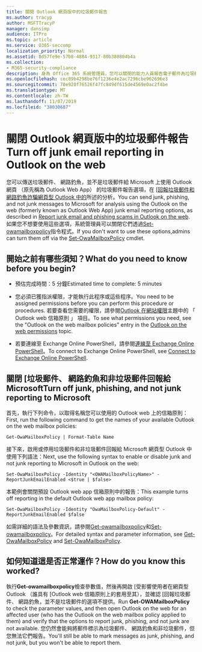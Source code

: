 ```yaml
---
title: 關閉 Outlook 網頁版中的垃圾郵件報告
ms.author: tracyp
author: MSFTTracyP
manager: dansimp
audience: ITPro
ms.topic: article
ms.service: O365-seccomp
localization_priority: Normal
ms.assetid: 8d57fe9e-57b8-4884-9317-80b380804b4a
ms.collection:
- M365-security-compliance
description: 身為 Office 365 系統管理員，您可以關閉的能力人員報告電子郵件為垃圾郵件。
ms.openlocfilehash: cec89b4298be76f1236e4e2ac7296cbe962696e3
ms.sourcegitcommit: 70e920f76526f47fc849df615de4569e0ac2f4be
ms.translationtype: MT
ms.contentlocale: zh-TW
ms.lasthandoff: 11/07/2019
ms.locfileid: "38030687"
---
```

# <a name="turn-off-junk-email-reporting-in-outlook-on-the-web"></a><span data-ttu-id="96b79-103">關閉 Outlook 網頁版中的垃圾郵件報告</span><span class="sxs-lookup"><span data-stu-id="96b79-103">Turn off junk email reporting in Outlook on the web</span></span>

<span data-ttu-id="96b79-104">您可以傳送垃圾郵件、 網路釣魚，並不是垃圾郵件給 Microsoft 上使用 Outlook 網頁 （原先稱為 Outlook Web App） 的垃圾郵件報告選項，在 [[回報垃圾郵件和網路釣魚詐騙網頁型 Outlook 中的](report-junk-email-and-phishing-scams-in-outlook-on-the-web-eop.md)所述的分析。</span><span class="sxs-lookup"><span data-stu-id="96b79-104">You can send junk, phishing, and not junk messages to Microsoft for analysis using the Outlook on the web (formerly known as Outlook Web App) junk email reporting options, as described in [Report junk email and phishing scams in Outlook on the web](report-junk-email-and-phishing-scams-in-outlook-on-the-web-eop.md).</span></span> <span data-ttu-id="96b79-105">如果您不想要使用這些選項，系統管理員可以關閉它們透過[Set-owamailboxpolicy](https://technet.microsoft.com/library/530166f7-ab42-4609-ba73-9b5a39b567be.aspx)指令程式。</span><span class="sxs-lookup"><span data-stu-id="96b79-105">If you don't want to use these options,admins can turn them off via the [Set-OwaMailboxPolicy](https://technet.microsoft.com/library/530166f7-ab42-4609-ba73-9b5a39b567be.aspx) cmdlet.</span></span> 
  
## <a name="what-do-you-need-to-know-before-you-begin"></a><span data-ttu-id="96b79-106">開始之前有哪些須知？</span><span class="sxs-lookup"><span data-stu-id="96b79-106">What do you need to know before you begin?</span></span>
<span data-ttu-id="96b79-107"><a name="sectionSection0"> </a></span><span class="sxs-lookup"><span data-stu-id="96b79-107"></span></span>

- <span data-ttu-id="96b79-108">預估完成時間：5 分鐘</span><span class="sxs-lookup"><span data-stu-id="96b79-108">Estimated time to complete: 5 minutes</span></span>
    
- <span data-ttu-id="96b79-109">您必須已獲指派權限，才能執行此程序或這些程序。</span><span class="sxs-lookup"><span data-stu-id="96b79-109">You need to be assigned permissions before you can perform this procedure or procedures.</span></span> <span data-ttu-id="96b79-110">若要查看您需要的權限，請參閱[Outlook 在網站權限](https://technet.microsoft.com/library/57eca42a-5a7f-4c65-89f0-7a84f2dbea19.aspx#OutlookWebApp)主題中的 「 Outlook web 信箱原則 」 項目。</span><span class="sxs-lookup"><span data-stu-id="96b79-110">To see what permissions you need, see the "Outlook on the web mailbox policies" entry in the [Outlook on the web permissions](https://technet.microsoft.com/library/57eca42a-5a7f-4c65-89f0-7a84f2dbea19.aspx#OutlookWebApp) topic.</span></span> 

- <span data-ttu-id="96b79-111">若要連線至 Exchange Online PowerShell，請參閱[連線至 Exchange Online PowerShell](https://docs.microsoft.com/powershell/exchange/exchange-online/connect-to-exchange-online-powershell/connect-to-exchange-online-powershell)。</span><span class="sxs-lookup"><span data-stu-id="96b79-111">To connect to Exchange Online PowerShell, see [Connect to Exchange Online PowerShell](https://docs.microsoft.com/powershell/exchange/exchange-online/connect-to-exchange-online-powershell/connect-to-exchange-online-powershell).</span></span>

## <a name="turn-off-junk-phishing-and-not-junk-reporting-to-microsoft"></a><span data-ttu-id="96b79-112">關閉 [垃圾郵件、 網路釣魚和非垃圾郵件回報給 Microsoft</span><span class="sxs-lookup"><span data-stu-id="96b79-112">Turn off junk, phishing, and not junk reporting to Microsoft</span></span>
<span data-ttu-id="96b79-113"><a name="sectionSection1"> </a></span><span class="sxs-lookup"><span data-stu-id="96b79-113"></span></span>

<span data-ttu-id="96b79-114">首先，執行下列命令，以取得名稱您可以使用的 Outlook web 上的信箱原則：</span><span class="sxs-lookup"><span data-stu-id="96b79-114">First, run the following command to get the names of your available Outlook on the web mailbox policies:</span></span>
  
```
Get-OwaMailboxPolicy | Format-Table Name
```

<span data-ttu-id="96b79-115">接下來，啟用或停用垃圾郵件和非垃圾郵件回報給 Microsoft 網頁型 Outlook 中使用下列語法：</span><span class="sxs-lookup"><span data-stu-id="96b79-115">Next, use the following syntax to enable or disable junk and not junk reporting to Microsoft in Outlook on the web:</span></span>
  
```
Set-OwaMailboxPolicy -Identity "<OWAMailboxPolicyName>" -ReportJunkEmailEnabled <$true | $false>
```

<span data-ttu-id="96b79-116">本範例會關閉預設 Outlook web app 信箱原則中的報告：</span><span class="sxs-lookup"><span data-stu-id="96b79-116">This example turns off reporting in the default Outlook web app mailbox policy:</span></span>
  
```
Set-OwaMailboxPolicy -Identity "OwaMailboxPolicy-Default" -ReportJunkEmailEnabled $false
```

<span data-ttu-id="96b79-117">如需詳細的語法及參數資訊，請參閱[Get-owamailboxpolicy](https://technet.microsoft.com/library/bdd580d3-8812-4b4a-93e8-c6401b0d2f0f.aspx)和[Set-owamailboxpolicy](https://technet.microsoft.com/library/530166f7-ab42-4609-ba73-9b5a39b567be.aspx)。</span><span class="sxs-lookup"><span data-stu-id="96b79-117">For detailed syntax and parameter information, see [Get-OwaMailboxPolicy](https://technet.microsoft.com/library/bdd580d3-8812-4b4a-93e8-c6401b0d2f0f.aspx) and [Set-OwaMailboxPolicy](https://technet.microsoft.com/library/530166f7-ab42-4609-ba73-9b5a39b567be.aspx).</span></span>

## <a name="how-do-you-know-this-worked"></a><span data-ttu-id="96b79-118">如何知道這是否正常運作？</span><span class="sxs-lookup"><span data-stu-id="96b79-118">How do you know this worked?</span></span>
<span data-ttu-id="96b79-119"><a name="sectionSection2"> </a></span><span class="sxs-lookup"><span data-stu-id="96b79-119"></span></span>

<span data-ttu-id="96b79-120">執行**Get-owamailboxpolicy**檢查參數值，然後再開啟 [受影響使用者在網頁型 Outlook （誰具有 [Outlook web 信箱原則上的套用至其），並確認 [回報垃圾郵件、 網路釣魚，並不是垃圾郵件的選項不提供。</span><span class="sxs-lookup"><span data-stu-id="96b79-120">Run **Get-OWAMailboxPolicy** to check the parameter values, and then open Outlook on the web for an affected user (who has the Outlook on the web mailbox policy applied to them) and verify that the options to report junk, phishing, and not junk are not available.</span></span> <span data-ttu-id="96b79-121">您仍然會能夠將郵件標示為垃圾郵件、 網路釣魚和非垃圾郵件，但您無法它們報告。</span><span class="sxs-lookup"><span data-stu-id="96b79-121">You'll still be able to mark messages as junk, phishing, and not junk, but you won't be able to report them.</span></span> 
